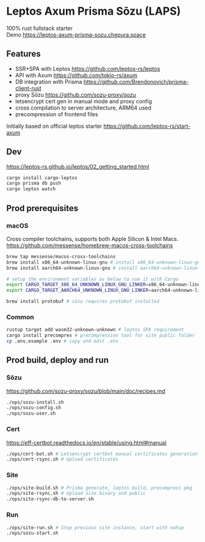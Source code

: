 # Leptos Axum Prisma Sōzu (LAPS)

100% rust fullstack starter \
Demo <https://leptos-axum-prisma-sozu.chepura.space>

## Features
- SSR+SPA with Leptos <https://github.com/leptos-rs/leptos>
- API with Axum <https://github.com/tokio-rs/axum>
- DB integration with Prisma <https://github.com/Brendonovich/prisma-client-rust>
- proxy Sōzu <https://github.com/sozu-proxy/sozu>
- letsencrypt cert gen in manual mode and proxy config
- cross compilation to server architecture, ARM64 used
- precompression of frontend files

Initially based on official leptos starter <https://github.com/leptos-rs/start-axum>

## Dev
<https://leptos-rs.github.io/leptos/02_getting_started.html>
```sh
cargo install cargo-leptos
cargo prisma db push
cargo leptos watch
```

## Prod prerequisites
### macOS
Cross compiler toolchains, supports both Apple Silicon & Intel Macs. 
https://github.com/messense/homebrew-macos-cross-toolchains
```sh
brew tap messense/macos-cross-toolchains
brew install x86_64-unknown-linux-gnu # install x86_64-unknown-linux-gnu toolchain
brew install aarch64-unknown-linux-gnu # install aarch64-unknown-linux-gnu toolchain

# setup the environment variables as below to use it with Cargo
export CARGO_TARGET_X86_64_UNKNOWN_LINUX_GNU_LINKER=x86_64-unknown-linux-gnu-gcc
export CARGO_TARGET_AARCH64_UNKNOWN_LINUX_GNU_LINKER=aarch64-unknown-linux-gnu-gcc

brew install protobuf # sōzu requires protobuf installed
```
### Common
```sh
rustup target add wasm32-unknown-unknown # leptos SPA requirement
cargo install precompres # precompression tool for site public folder
cp .env.example .env # copy and edit .env
```

## Prod build, deploy and run
### Sōzu
<https://github.com/sozu-proxy/sozu/blob/main/doc/recipes.md>
```sh 
./ops/sozu-install.sh
./ops/sozu-config.sh
./ops/sozu-user.sh
```

### Cert
<https://eff-certbot.readthedocs.io/en/stable/using.html#manual>
```sh
./ops/cert-bot.sh # Letsencrypt certbot manual certificates generation into ./ops/cert
./ops/cert-rsync.sh # Upload certificates
```

### Site
```sh
./ops/site-build.sh # Prisma generate, leptos build, precompress pkg
./ops/site-rsync.sh # Upload site binary and public
./ops/site-rsync-db-to-server.sh
```

### Run
```sh
./ops/site-run.sh # Stop previous site instance, start with nohup
./ops/sozu-start.sh
```
